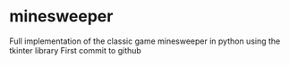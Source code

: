 # minesweeper
Full implementation of the classic game minesweeper in python using the tkinter library
First commit to github
